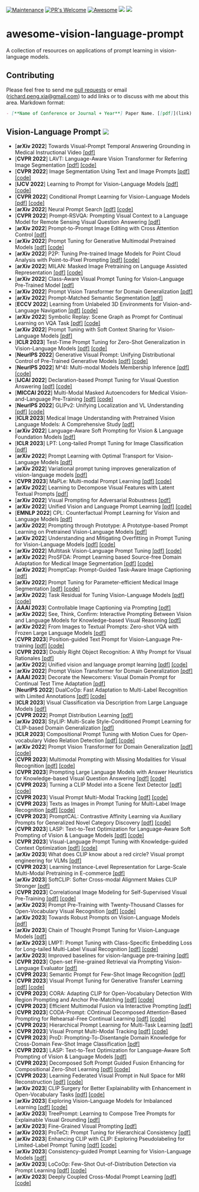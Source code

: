 [![Maintenance](https://img.shields.io/badge/Maintained%3F-yes-green.svg)](https://GitHub.com/Naereen/StrapDown.js/graphs/commit-activity)
[![PR's Welcome](https://img.shields.io/badge/PRs-welcome-brightgreen.svg?style=flat)](http://makeapullrequest.com) 
[![Awesome](https://cdn.rawgit.com/sindresorhus/awesome/d7305f38d29fed78fa85652e3a63e154dd8e8829/media/badge.svg)](https://github.com/sindresorhus/awesome)
![](https://img.shields.io/github/last-commit/richard-peng-xia/awesome-vision-language-prompt?color=green) 
![](https://img.shields.io/badge/PaperNumber-92-brightgreen)

# awesome-vision-language-prompt
A collection of resources on applications of prompt learning in vision-language models.

## Contributing
Please feel free to send me [pull requests](https://github.com/richard-peng-xia/awesome-multimodal-in-medical-imaging/pulls) or email (richard.peng.xia@gmail.com) to add links or to discuss with me about this area.
Markdown format:
```markdown
- [**Name of Conference or Journal + Year**] Paper Name. [[pdf]](link) [[code]](link)
```

## Vision-Language Prompt ![](https://img.shields.io/badge/Vision_Language_Prompt-green)
- [**arXiv 2022**] Towards Visual-Prompt Temporal Answering Grounding in Medical Instructional Video [[pdf]](https://arxiv.org/pdf/2203.06667)
- [**CVPR 2022**] LAVT: Language-Aware Vision Transformer for Referring Image Segmentation [[pdf]](https://arxiv.org/pdf/2112.02244) [[code]](https://github.com/yz93/lavt-ris)
- [**CVPR 2022**] Image Segmentation Using Text and Image Prompts [[pdf]](https://arxiv.org/pdf/2112.10003) [[code]](https://github.com/timojl/clipseg)
- [**IJCV 2022**] Learning to Prompt for Vision-Language Models [[pdf]](https://arxiv.org/pdf/2109.01134) [[code]](https://github.com/kaiyangzhou/coop)
- [**CVPR 2022**] Conditional Prompt Learning for Vision-Language Models [[pdf]](https://arxiv.org/pdf/2203.05557) [[code]](https://github.com/kaiyangzhou/coop)
- [**arXiv 2022**] Neural Prompt Search [[pdf]](https://arxiv.org/pdf/2206.04673) [[code]](https://github.com/Davidzhangyuanhan/NOAH)
- [**CVPR 2022**] Prompt-RSVQA: Prompting Visual Context to a Language Model for Remote Sensing Visual Question Answering [[pdf]](https://openaccess.thecvf.com/content/CVPR2022W/EarthVision/papers/Chappuis_Prompt-RSVQA_Prompting_Visual_Context_to_a_Language_Model_for_Remote_CVPRW_2022_paper.pdf) 
- [**arXiv 2022**] Prompt-to-Prompt Image Editing with Cross Attention Control [[pdf]](https://arxiv.org/pdf/2208.01626)
- [**arXiv 2022**] Prompt Tuning for Generative Multimodal Pretrained Models [[pdf]](https://arxiv.org/pdf/2208.02532) [[code]](https://github.com/OFA-Sys/OFA)
- [**arXiv 2022**] P2P: Tuning Pre-trained Image Models for Point Cloud Analysis with Point-to-Pixel Prompting [[pdf]](https://arxiv.org/pdf/2208.02812.pdf) [[code]](https://github.com/wangzy22/P2P)
- [**arXiv 2022**] MILAN: Masked Image Pretraining on Language Assisted Representation [[pdf]](https://arxiv.org/pdf/2208.06049) [[code]](https://github.com/zejiangh/MILAN)
- [**arXiv 2022**] Class-Aware Visual Prompt Tuning for Vision-Language Pre-Trained Model [[pdf]](https://arxiv.org/pdf/2208.08340.pdf)
- [**arXiv 2022**] Prompt Vision Transformer for Domain Generalization [[pdf]](https://arxiv.org/pdf/2208.08914.pdf)
- [**arXiv 2022**] Prompt-Matched Semantic Segmentation [[pdf]](https://arxiv.org/pdf/2208.10159)
- [**ECCV 2022**] Learning from Unlabeled 3D Environments for Vision-and-Language Navigation [[pdf]](https://arxiv.org/pdf/2208.11781.pdf) [[code]](https://cshizhe.github.io/projects/hm3d_autovln.html)
- [**arXiv 2022**] Symbolic Replay: Scene Graph as Prompt for Continual Learning on VQA Task [[pdf]](https://arxiv.org/pdf/2208.12037.pdf) [[code]](https://github.com/showlab/CLVQA) 
- [**arXiv 2022**] Prompt Tuning with Soft Context Sharing for Vision-Language Models [[pdf]](https://arxiv.org/pdf/2208.13474.pdf)
- [**ICLR 2023**] Test-Time Prompt Tuning for Zero-Shot Generalization in Vision-Language Models [[pdf]](https://arxiv.org/pdf/2209.07511.pdf) [[code]](https://azshue.github.io/TPT/)
- [**NeurIPS 2022**] Generative Visual Prompt: Unifying Distributional Control of Pre-Trained Generative Models [[pdf]](https://arxiv.org/pdf/2209.06970.pdf) [[code]](https://github.com/ChenWu98/Generative-Visual-Prompt)
- [**NeurIPS 2022**] M^4I: Multi-modal Models Membership Inference [[pdf]](https://arxiv.org/pdf/2209.06997.pdf) [[code]](https://github.com/MultimodalMI/Multimodal-membership-inference)
- [**IJCAI 2022**] Declaration-based Prompt Tuning for Visual Question Answering [[pdf]](https://arxiv.org/pdf/2205.02456) [[code]](https://github.com/CCIIPLab/DPT)
- [**MICCAI 2022**] Multi-Modal Masked Autoencoders for Medical Vision-and-Language Pre-Training [[pdf]](https://arxiv.org/pdf/2209.07098.pdf) [[code]](https://github.com/zhjohnchan/M3AE)
- [**NeurIPS 2022**] GLIPv2: Unifying Localization and VL Understanding [[pdf]](https://arxiv.org/pdf/2206.05836.pdf) [[code]](https://github.com/microsoft/GLIP)
- [**ICLR 2023**] Medical Image Understanding with Pretrained Vision Language Models: A Comprehensive Study [[pdf]](https://arxiv.org/pdf/2209.15517)
- [**arXiv 2022**] Language-Aware Soft Prompting for Vision & Language Foundation Models [[pdf]](https://arxiv.org/pdf/2210.01115)
- [**ICLR 2023**] LPT: Long-tailed Prompt Tuning for Image Classification [[pdf]](https://arxiv.org/pdf/2210.01033)
- [**arXiv 2022**] Prompt Learning with Optimal Transport for Vision-Language Models [[pdf]](https://arxiv.org/pdf/2210.01253)
- [**arXiv 2022**] Variational prompt tuning improves generalization of vision-language models [[pdf]](https://arxiv.org/pdf/2210.02390)
- [**CVPR 2023**] MaPLe: Multi-modal Prompt Learning [[pdf]](https://arxiv.org/pdf/2210.03117) [[code]](https://github.com/muzairkhattak/multimodal-prompt-learning)
- [**arXiv 2022**] Learning to Decompose Visual Features with Latent Textual Prompts [[pdf]](https://arxiv.org/pdf/2210.04287)
- [**arXiv 2022**] Visual Prompting for Adversarial Robustness [[pdf]](https://arxiv.org/pdf/2210.06284) 
- [**arXiv 2022**] Unified Vision and Language Prompt Learning [[pdf]](https://arxiv.org/pdf/2210.07225) [[code]](https://github.com/yuhangzang/upt)
- [**EMNLP 2022**] CPL: Counterfactual Prompt Learning for Vision and Language Models [[pdf]](https://arxiv.org/pdf/2210.10362.pdf)
- [**arXiv 2022**] Prompting through Prototype: A Prototype-based Prompt Learning on Pretrained Vision-Language Models [[pdf]](https://arxiv.org/pdf/2210.10841.pdf)
- [**arXiv 2022**] Understanding and Mitigating Overfitting in Prompt Tuning for Vision-Language Models [[pdf]](https://arxiv.org/pdf/2211.02219.pdf) [[code]](https://github.com/machengcheng2016/Subspace-Prompt-Learning)
- [**arXiv 2022**] Multitask Vision-Language Prompt Tuning [[pdf]](https://arxiv.org/pdf/2211.11720) [[code]](https://github.com/sIncerass/MVLPT)
- [**arXiv 2022**] ProSFDA: Prompt Learning based Source-free Domain Adaptation for Medical Image Segmentation [[pdf]](https://arxiv.org/pdf/2211.11514) [[code]](https://github.com/ShishuaiHu/ProSFDA)
- [**arXiv 2022**] PromptCap: Prompt-Guided Task-Aware Image Captioning [[pdf]](https://arxiv.org/pdf/2211.09699)
- [**arXiv 2022**] Prompt Tuning for Parameter-efficient Medical Image Segmentation [[pdf]](https://arxiv.org/pdf/2211.09233) [[code]](https://github.com/marcdcfischer/PUNet)
- [**arXiv 2022**] Task Residual for Tuning Vision-Language Models [[pdf]](https://arxiv.org/pdf/2211.10277.pdf) [[code]](https://github.com/geekyutao/TaskRes)
- [**AAAI 2023**] Controllable Image Captioning via Prompting [[pdf]](https://arxiv.org/pdf/2212.01803.pdf) 
- [**arXiv 2022**] See, Think, Confirm: Interactive Prompting Between Vision and Language Models for Knowledge-based Visual Reasoning [[pdf]](https://arxiv.org/pdf/2301.05226.pdf)
- [**arXiv 2022**] From Images to Textual Prompts: Zero-shot VQA with Frozen Large Language Models [[pdf]](https://arxiv.org/pdf/2212.10846.pdf)
- [**CVPR 2023**] Position-guided Text Prompt for Vision-Language Pre-training [[pdf]](https://arxiv.org/pdf/2212.09737.pdf) [[code]](https://github.com/sail-sg/ptp)
- [**CVPR 2023**] Doubly Right Object Recognition: A Why Prompt for Visual Rationales [[pdf]](https://arxiv.org/pdf/2212.06202.pdf)
- [**arXiv 2022**] Unified vision and language prompt learning [[pdf]](https://arxiv.org/pdf/2210.07225.pdf) [[code]](https://github.com/yuhangzang/UPT)
- [**arXiv 2022**] Prompt Vision Transformer for Domain Generalization [[pdf]](https://arxiv.org/pdf/2208.08914)
- [**AAAI 2023**] Decorate the Newcomers: Visual Domain Prompt for Continual Test Time Adaptation [[pdf]](https://arxiv.org/pdf/2212.04145.pdf)
- [**NeurIPS 2022**] DualCoOp: Fast Adaptation to Multi-Label Recognition with Limited Annotations [[pdf]](https://arxiv.org/pdf/2206.09541.pdf) [[code]](https://github.com/sunxm2357/DualCoOp)
- [**ICLR 2023**] Visual Classification via Description from Large Language Models [[pdf]](https://arxiv.org/pdf/2210.07183.pdf)
- [**CVPR 2022**] Prompt Distribution Learning [[pdf]](http://openaccess.thecvf.com/content/CVPR2022/papers/Lu_Prompt_Distribution_Learning_CVPR_2022_paper.pdf) 
- [**arXiv 2023**] StyLIP: Multi-Scale Style-Conditioned Prompt Learning for CLIP-based Domain Generalization [[pdf]](https://arxiv.org/pdf/2302.09251) 
- [**ICLR 2023**] Compositional Prompt Tuning with Motion Cues for Open-vocabulary Video Relation Detection [[pdf]](https://arxiv.org/pdf/2302.00268) [[code]](https://github.com/Dawn-LX/OpenVoc-VidVRD)
- [**arXiv 2022**] Prompt Vision Transformer for Domain Generalization [[pdf]](https://arxiv.org/pdf/2208.08914) [[code]](https://github.com/zhengzangw/DoPrompt)
- [**CVPR 2023**] Multimodal Prompting with Missing Modalities for Visual Recognition [[pdf]](https://arxiv.org/pdf/2303.03369) [[code]](https://github.com/YiLunLee/Missing_aware_prompts)
- [**CVPR 2023**] Prompting Large Language Models with Answer Heuristics for Knowledge-based Visual Question Answering [[pdf]](https://arxiv.org/pdf/2303.01903) [[code]](https://github.com/MILVLG/prophet)
- [**CVPR 2023**] Turning a CLIP Model into a Scene Text Detector [[pdf]](https://arxiv.org/pdf/2302.14338) [[code]](https://github.com/wenwenyu/TCM)
- [**CVPR 2023**] Visual Prompt Multi-Modal Tracking [[pdf]](https://arxiv.org/pdf/2303.10826.pdf) [[code]](https://github.com/jiawen-zhu/ViPT)
- [**CVPR 2023**] Texts as Images in Prompt Tuning for Multi-Label Image Recognition [[pdf]](https://arxiv.org/pdf/2211.12739) [[code]](https://github.com/guozix/TaI-DPT)
- [**CVPR 2023**] PromptCAL: Contrastive Affinity Learning via Auxiliary Prompts for Generalized Novel Category Discovery [[pdf]](https://arxiv.org/pdf/2212.05590.pdf) [[code]](https://github.com/sheng-eatamath/PromptCAL)
- [**CVPR 2023**] LASP: Text-to-Text Optimization for Language-Aware Soft Prompting of Vision & Language Models [[pdf]](https://arxiv.org/pdf/2210.01115.pdf) [[code]](https://www.adrianbulat.com/lasp)
- [**CVPR 2023**] Visual-Language Prompt Tuning with Knowledge-guided Context Optimization [[pdf]](https://arxiv.org/pdf/2303.13283.pdf) [[code]](https://github.com/htyao89/KgCoOp)
- [**arXiv 2023**] What does CLIP know about a red circle? Visual prompt engineering for VLMs [[pdf]](https://arxiv.org/pdf/2304.06712)
- [**CVPR 2023**] Learning Instance-Level Representation for Large-Scale Multi-Modal Pretraining in E-commerce [[pdf]](https://arxiv.org/pdf/2304.02853)
- [**arXiv 2023**] SoftCLIP: Softer Cross-modal Alignment Makes CLIP Stronger [[pdf]](https://arxiv.org/pdf/2303.17561.pdf)
- [**CVPR 2023**] Correlational Image Modeling for Self-Supervised Visual Pre-Training [[pdf]](https://arxiv.org/pdf/2303.12670.pdf) [[code]](https://github.com/weivision/Correlational-Image-Modeling)
- [**arXiv 2023**] Prompt Pre-Training with Twenty-Thousand Classes for Open-Vocabulary Visual Recognition [[pdf]](https://arxiv.org/pdf/2304.04704) [[code]](https://github.com/amazon-science/prompt-pretraining)
- [**arXiv 2023**] Towards Robust Prompts on Vision-Language Models [[pdf]](https://arxiv.org/pdf/2304.08479.pdf)
- [**arXiv 2023**] Chain of Thought Prompt Tuning for Vision-Language Models [[pdf]](https://arxiv.org/pdf/2304.07919.pdf)
- [**arXiv 2023**] LMPT: Prompt Tuning with Class-Specific Embedding Loss for Long-tailed Multi-Label Visual Recognition [[pdf]](https://arxiv.org/pdf/2305.04536) [[code]](https://github.com/richard-peng-xia/LMPT)
- [**arXiv 2023**] Improved baselines for vision-language pre-training [[pdf]](https://arxiv.org/ftp/arxiv/papers/2305/2305.08675.pdf)
- [**CVPR 2023**] Open-set Fine-grained Retrieval via Prompting Vision-Language Evaluator [[pdf]](https://openaccess.thecvf.com/content/CVPR2023/papers/Wang_Open-Set_Fine-Grained_Retrieval_via_Prompting_Vision-Language_Evaluator_CVPR_2023_paper.pdf)
- [**CVPR 2023**] Semantic Prompt for Few-Shot Image Recognition [[pdf]](https://openaccess.thecvf.com/content/CVPR2023/papers/Chen_Semantic_Prompt_for_Few-Shot_Image_Recognition_CVPR_2023_paper.pdf)
- [**CVPR 2023**] Visual Prompt Tuning for Generative Transfer Learning [[pdf]](https://openaccess.thecvf.com/content/CVPR2023/papers/Sohn_Visual_Prompt_Tuning_for_Generative_Transfer_Learning_CVPR_2023_paper.pdf) [[code]](https://github.com/google-research/generative_)
- [**CVPR 2023**] CORA: Adapting CLIP for Open-Vocabulary Detection With Region Prompting and Anchor Pre-Matching [[pdf]](https://openaccess.thecvf.com/content/CVPR2023/papers/Wu_CORA_Adapting_CLIP_for_Open-Vocabulary_Detection_With_Region_Prompting_and_CVPR_2023_paper.pdf) [[code]](https://github.com/tgxs002/CORA)
- [**CVPR 2023**] Efficient Multimodal Fusion via Interactive Prompting [[pdf]](https://openaccess.thecvf.com/content/CVPR2023/papers/Li_Efficient_Multimodal_Fusion_via_Interactive_Prompting_CVPR_2023_paper.pdf)
- [**CVPR 2023**] CODA-Prompt: COntinual Decomposed Attention-Based Prompting for Rehearsal-Free Continual Learning [[pdf]](https://openaccess.thecvf.com/content/CVPR2023/papers/Smith_CODA-Prompt_COntinual_Decomposed_Attention-Based_Prompting_for_Rehearsal-Free_Continual_Learning_CVPR_2023_paper.pdf) [[code]](https://github.com/GT-RIPL/CODA-Prompt)
- [**CVPR 2023**] Hierarchical Prompt Learning for Multi-Task Learning [[pdf]](https://openaccess.thecvf.com/content/CVPR2023/papers/Liu_Hierarchical_Prompt_Learning_for_Multi-Task_Learning_CVPR_2023_paper.pdf)
- [**CVPR 2023**] Visual Prompt Multi-Modal Tracking [[pdf]](https://openaccess.thecvf.com/content/CVPR2023/papers/Zhu_Visual_Prompt_Multi-Modal_Tracking_CVPR_2023_paper.pdf) [[code]](https://github.com/jiawen-zhu/ViPT)
- [**CVPR 2023**] ProD: Prompting-To-Disentangle Domain Knowledge for Cross-Domain Few-Shot Image Classification [[pdf]](https://openaccess.thecvf.com/content/CVPR2023/papers/Ma_ProD_Prompting-To-Disentangle_Domain_Knowledge_for_Cross-Domain_Few-Shot_Image_Classification_CVPR_2023_paper.pdf)
- [**CVPR 2023**] LASP: Text-to-Text Optimization for Language-Aware Soft Prompting of Vision & Language Models [[pdf]](https://openaccess.thecvf.com/content/CVPR2023/papers/Bulat_LASP_Text-to-Text_Optimization_for_Language-Aware_Soft_Prompting_of_Vision__CVPR_2023_paper.pdf)
- [**CVPR 2023**] Decomposed Soft Prompt Guided Fusion Enhancing for Compositional Zero-Shot Learning [[pdf]](https://openaccess.thecvf.com/content/CVPR2023/papers/Lu_Decomposed_Soft_Prompt_Guided_Fusion_Enhancing_for_Compositional_Zero-Shot_Learning_CVPR_2023_paper.pdf) [[code]](https://github.com/Forest-art/DFSP)
- [**CVPR 2023**] Learning Federated Visual Prompt in Null Space for MRI Reconstruction [[pdf]](https://openaccess.thecvf.com/content/CVPR2023/papers/Feng_Learning_Federated_Visual_Prompt_in_Null_Space_for_MRI_Reconstruction_CVPR_2023_paper.pdf) [[code]](https://github.com/chunmeifeng/FedPR)
- [**arXiv 2023**] CLIP Surgery for Better Explainability with Enhancement in Open-Vocabulary Tasks [[pdf]](https://arxiv.org/pdf/2304.05653.pdf) [[code]](https://github.com/xmed-lab/CLIP_Surgery)
- [**arXiv 2023**] Exploring Vision-Language Models for Imbalanced Learning [[pdf]](https://arxiv.org/pdf/2304.01457.pdf) [[code]](https://github.com/Imbalance-VLM/Imbalance-VLM)
- [**arXiv 2023**] TreePrompt: Learning to Compose Tree Prompts for Explainable Visual Grounding [[pdf]](https://arxiv.org/pdf/2305.11497)
- [**arXiv 2023**] Fine-Grained Visual Prompting [[pdf]](https://arxiv.org/pdf/2306.04356)
- [**arXiv 2023**] ProTeCt: Prompt Tuning for Hierarchical Consistency [[pdf]](https://arxiv.org/pdf/2306.02240)
- [**arXiv 2023**] Enhancing CLIP with CLIP: Exploring Pseudolabeling for Limited-Label Prompt Tuning [[pdf]](https://arxiv.org/pdf/2306.01669) [[code]](http://github.com/BatsResearch/menghini-enhanceCLIPwithCLIP-code)
- [**arXiv 2023**] Consistency-guided Prompt Learning for Vision-Language Models [[pdf]](https://arxiv.org/pdf/2306.01195)
- [**arXiv 2023**] LoCoOp: Few-Shot Out-of-Distribution Detection via Prompt Learning [[pdf]](https://arxiv.org/pdf/2306.01293) [[code]](https://github.com/AtsuMiyai/LoCoOp)
- [**arXiv 2023**] Deeply Coupled Cross-Modal Prompt Learning [[pdf]](https://arxiv.org/pdf/2305.17903) [[code]](https://github.com/GingL/CMPA)
